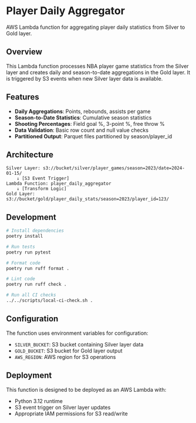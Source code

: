 # Player Daily Aggregator

AWS Lambda function for aggregating player daily statistics from Silver to Gold layer.

## Overview

This Lambda function processes NBA player game statistics from the Silver layer and creates daily and season-to-date aggregations in the Gold layer. It is triggered by S3 events when new Silver layer data is available.

## Features

- **Daily Aggregations**: Points, rebounds, assists per game
- **Season-to-Date Statistics**: Cumulative season statistics
- **Shooting Percentages**: Field goal %, 3-point %, free throw %
- **Data Validation**: Basic row count and null value checks
- **Partitioned Output**: Parquet files partitioned by season/player_id

## Architecture

```
Silver Layer: s3://bucket/silver/player_games/season=2023/date=2024-01-15/
    ↓ [S3 Event Trigger]
Lambda Function: player_daily_aggregator
    ↓ [Transform Logic]
Gold Layer: s3://bucket/gold/player_daily_stats/season=2023/player_id=123/
```

## Development

```bash
# Install dependencies
poetry install

# Run tests
poetry run pytest

# Format code
poetry run ruff format .

# Lint code
poetry run ruff check .

# Run all CI checks
../../scripts/local-ci-check.sh .
```

## Configuration

The function uses environment variables for configuration:
- `SILVER_BUCKET`: S3 bucket containing Silver layer data
- `GOLD_BUCKET`: S3 bucket for Gold layer output
- `AWS_REGION`: AWS region for S3 operations

## Deployment

This function is designed to be deployed as an AWS Lambda with:
- Python 3.12 runtime
- S3 event trigger on Silver layer updates
- Appropriate IAM permissions for S3 read/write